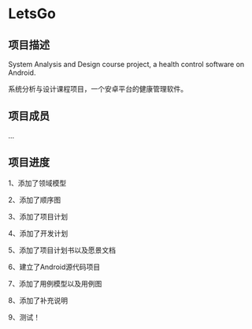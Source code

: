 LetsGo
======

项目描述
-----

System Analysis and Design course project, a health control software on Android.

系统分析与设计课程项目，一个安卓平台的健康管理软件。

项目成员
-----
...

项目进度
-----

1、添加了领域模型

2、添加了顺序图

3、添加了项目计划

4、添加了开发计划

5、添加了项目计划书以及愿景文档

6、建立了Android源代码项目

7、添加了用例模型以及用例图

8、添加了补充说明

9、测试！
